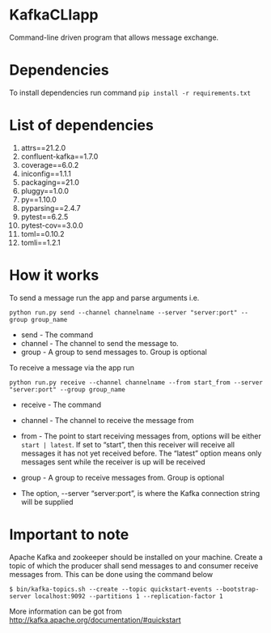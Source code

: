 # KafkaCLIapp
Command-line driven program that allows message exchange.

# Dependencies
To install dependencies run command ``` pip install -r requirements.txt ```

# List of dependencies

1. attrs==21.2.0
2. confluent-kafka==1.7.0
3. coverage==6.0.2
4. iniconfig==1.1.1
5. packaging==21.0
6. pluggy==1.0.0
7. py==1.10.0
8. pyparsing==2.4.7
9. pytest==6.2.5
10. pytest-cov==3.0.0
11. toml==0.10.2
12. tomli==1.2.1

# How it works
To send a message run the app and parse arguments i.e.

```python run.py send --channel channelname --server "server:port" --group group_name```

- send - The command
- channel - The channel to send the message to.
- group - A group to send messages to. Group is optional

To receive a message via the app run

```python run.py receive --channel channelname --from start_from --server "server:port" --group group_name```

- receive - The command
- channel - The channel to receive the message from
- from - The point to start receiving messages from, options will be either ```start | latest```. If set to “start”, then this receiver will receive all messages it has not yet received before. The “latest” option means only messages sent while the receiver is up will be received
- group - A group to receive messages from. Group is optional

- The option, --server “server:port”, is where the Kafka connection string will be supplied


# Important to note
Apache Kafka and zookeeper should be installed on your machine. 
Create a topic of which the producer shall send messages to and consumer receive messages from. This can be done using the command below

```$ bin/kafka-topics.sh --create --topic quickstart-events --bootstrap-server localhost:9092 --partitions 1 --replication-factor 1```

More information can be got from http://kafka.apache.org/documentation/#quickstart

